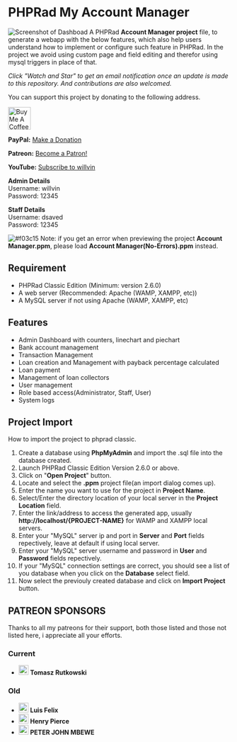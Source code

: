 # PHPRad My Account Manager
![Screenshot of Dashboad](Screenshot(Dashboard).png)
A PHPRad <b>Account Manager project</b> file, to generate a webapp with the below features, which also help users understand how to implement or configure such feature in PHPRad. In the project we avoid using custom page and field editing and therefor using mysql triggers in place of that.

*Click "Watch and Star" to get an email notification once an update is made to this repository. And contributions are also welcomed.*

You can support this project by donating to the following address.

<a href="https://www.buymeacoffee.com/GCWc1kS" target="_blank"><img src="https://cdn.buymeacoffee.com/buttons/default-orange.png" alt="Buy Me A Coffee" height="51px" ></a>

<strong>PayPal:</strong> <a href="https://paypal.me/willvin">Make a Donation</a>

<strong>Patreon:</strong> <a href="https://www.patreon.com/bePatron?u=25729924" data-patreon-widget-type="become-patron-button">Become a Patron!</a>

<strong>YouTube:</strong> <a href="https://www.youtube.com/channel/UCHCEiFFWcdcXhzgePJJtIZQ">Subscribe to willvin</a>

<b>Admin Details</b><br>
Username: willvin<br>
Password: 12345

<b>Staff Details</b><br>
Username: dsaved<br>
Password: 12345

![#f03c15](https://placehold.it/15/f03c15/000000?text=+) Note: if you get an error when previewing the project <b>Account Manager.ppm</b>, please load <b>Account Manager(No-Errors).ppm</b> instead.

## Requirement
- PHPRad Classic Edition (Minimum: version 2.6.0)
- A web server (Recommended: Apache (WAMP, XAMPP, etc))
- A MySQL server if not using Apache (WAMP, XAMPP, etc)

## Features
- Admin Dashboard with counters, linechart and piechart
- Bank account management
- Transaction Management
- Loan creation and Management with payback percentage calculated
- Loan payment
- Management of loan collectors
- User management
- Role based access(Administrator, Staff, User)
- System logs

## Project Import
How to import the project to phprad classic.
1. Create a database using <b>PhpMyAdmin</b> and import the .sql file into the database created.
2. Launch PHPRad Classic Edition Version 2.6.0 or above.
3. Click on "<b>Open Project</b>" button.
4. Locate and select the <b>.ppm</b> project file(an import dialog comes up).
5. Enter the name you want to use for the project in <b>Project Name</b>.
6. Select/Enter the directory location of your local server in the <b>Project Location</b> field.
7. Enter the link/address to access the generated app, usually <b>http://localhost/{PROJECT-NAME}</b> for WAMP and XAMPP local servers.
8. Enter your "MySQL" server ip and port in <b>Server</b> and <b>Port</b> fields repectively, leave at default if using local server.
9. Enter your "MySQL" server username and password in <b>User</b> and <b>Password</b> fields repectively.
10. If your "MySQL" connection settings are correct, you should see a list of you database when you click on the <b>Database</b> select field.
11. Now select the previouly created database and click on <b>Import Project</b> button.

## PATREON SPONSORS
Thanks to all my patreons for their support, both those listed and those not listed here, i appreciate all your efforts.
### Current
- <img src="https://c10.patreonusercontent.com/3/eyJ3IjoyMDB9/patreon-media/p/user/34323199/7d807cbce5114aed9af95ae97b824725/1.jpeg?token-time=2145916800&token-hash=HdW7FF2XgvxVGnvXtaXKVzG6tUrnL2g2bfZ1dIb_r6w%3D"  alt="image" height="22" > <strong>Tomasz Rutkowski</strong>
### Old
- <img src="https://c10.patreonusercontent.com/3/eyJ3IjoyMDB9/patreon-media/p/user/26380597/2243dc068b9540a5bd6dfcb131f56357/1.png?token-time=2145916800&token-hash=n8EglcykRi935ojW4fX-zCqoQpHpOXdTlES1POmlWo0%3D"  alt="image" height="22" > <strong>Luis Felix</strong>
- <img src="https://c10.patreonusercontent.com/3/eyJ3IjoyMDB9/patreon-media/p/user/28585718/b549ef2aa3c446cca01a05280303a021/1.png?token-time=2145916800&token-hash=Id-2o1rcNF80ffnOfa_j4wAOgyeG1qULkkBxeK5eKZY%3D"  alt="image" height="22" > <strong>Henry Pierce</strong>
- <img src="https://c10.patreonusercontent.com/3/eyJ3IjoyMDB9/patreon-media/p/user/29155537/b04e7712e24d42d79bfdec1e98183372/1.png?token-time=2145916800&token-hash=9WA_nB3zi4jZhCmitymSBLhTTNbYckDGyjLV9HMT_7E%3D"  alt="image" height="22" > <strong>PETER JOHN MBEWE</strong>

